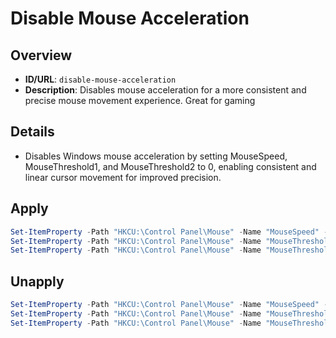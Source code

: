 # Disable Mouse Acceleration

## Overview
- **ID/URL**: `disable-mouse-acceleration`
- **Description**: Disables mouse acceleration for a more consistent and precise mouse movement experience. Great for gaming





## Details

- Disables Windows mouse acceleration by setting MouseSpeed, MouseThreshold1, and MouseThreshold2 to 0, enabling consistent and linear cursor movement for improved precision.





## Apply

```powershell { .no-copy }  
Set-ItemProperty -Path "HKCU:\Control Panel\Mouse" -Name "MouseSpeed" -Value "0"
Set-ItemProperty -Path "HKCU:\Control Panel\Mouse" -Name "MouseThreshold1" -Value "0"
Set-ItemProperty -Path "HKCU:\Control Panel\Mouse" -Name "MouseThreshold2" -Value "0"

```

## Unapply

```powershell
Set-ItemProperty -Path "HKCU:\Control Panel\Mouse" -Name "MouseSpeed" -Value "1"
Set-ItemProperty -Path "HKCU:\Control Panel\Mouse" -Name "MouseThreshold1" -Value "6"
Set-ItemProperty -Path "HKCU:\Control Panel\Mouse" -Name "MouseThreshold2" -Value "10"

```
